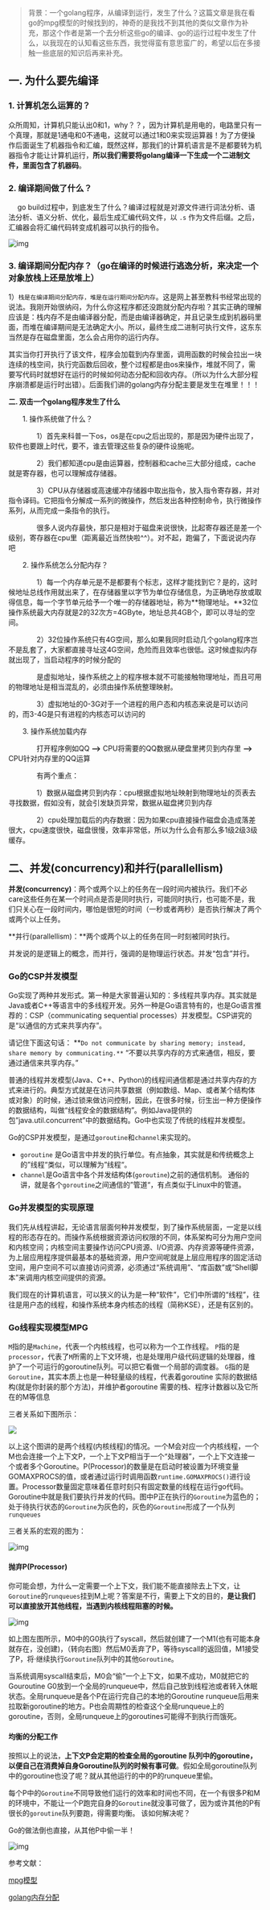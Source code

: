 > 背景：一个golang程序，从编译到运行，发生了什么？这篇文章是我在看go的mpg模型的时候找到的，神奇的是我找不到其他的类似文章作为补充，那这个作者是第一个去分析这些go的编译、go的运行过程中发生了什么，以我现在的认知看这些东西，我觉得蛮有意思蛮广的，希望以后在多接触一些底层的知识后再来补充。

## **一. 为什么要先编译**

### 1. 计算机怎么运算的？

​		众所周知，计算机只能认出0和1，why？？，因为计算机是用电的，电路里只有一个真理，那就是1通电和0不通电，这就可以通过1和0来实现运算器！为了方便操作后面诞生了机器指令和汇编，既然这样，那我们的计算机语言是不是都要转为机器指令才能让计算机运行，**所以我们需要将golang编译一下生成一个二进制文件，里面包含了机器码**。

### 2. 编译期间做了什么？

​		　go build过程中，到底发生了什么？编译过程就是对源文件进行词法分析、语法分析、语义分析、优化，最后生成汇编代码文件，以 `.s` 作为文件后缀。之后，汇编器会将汇编代码转变成机器可以执行的指令。

![img](https://img2020.cnblogs.com/blog/1006642/202003/1006642-20200324154842455-215774691.png)

### 3. 编译期间分配内存？（**go**在编译的时候进行逃逸分析，来决定一个对象放栈上还是放堆上）

1）`栈是在编译期间分配内存，堆是在运行期间分配内存`。这是网上甚至教科书经常出现的说法。我刚开始很纳闷，为什么你这程序都还没跑就分配内存啦？其实正确的理解应该是：栈内存不是由编译器分配，而是由编译器确定，并且记录生成到机器码里面，而堆在编译期间是无法确定大小。所以，最终生成二进制可执行文件，这东东当然是存在磁盘里面，怎么会占用你的运行内存。

其实当你打开执行了该文件，程序会加载到内存里面，调用函数的时候会拉出一块连续的栈空间，执行完函数后回收，整个过程都是由os来操作，堆就不同了，需要写代码时就想好在运行的时候如何动态分配和回收内存。（所以为什么大部分程序崩溃都是运行时出错）。后面我们讲的golang内存分配主要是发生在堆里！！！

**二. 双击一个golang程序发生了什么**

　　1. 操作系统做了什么？

　　　　1）首先来科普一下os，os是在cpu之后出现的，那是因为硬件出现了，软件也要跟上时代，要不，谁去管理这些复杂的硬件设施呢。

　　　　2）我们都知道cpu是由运算器，控制器和cache三大部分组成，cache就是寄存器，也可以理解成存储器。

　　　　3）CPU从存储器或高速缓冲存储器中取出指令，放入指令寄存器，并对指令译码。它把指令分解成一系列的微操作，然后发出各种控制命令，执行微操作系列，从而完成一条指令的执行。

　　　　很多人说内存最快，那只是相对于磁盘来说很快，比起寄存器还是差一个级别，寄存器在cpu里（距离最近当然快啦^^）。对不起，跑偏了，下面说说内存吧

　　2. 操作系统怎么分配内存？

　　　　1）每一个内存单元是不是都要有个标志，这样才能找到它？是的，这时候地址总线作用就出来了，在存储器里以字节为单位存储信息，为正确地存放或取得信息，每一个字节单元给予一个唯一的存储器地址，称为**物理地址。**32位操作系统最大内存就是2的32次方=4GByte，地址总共4GB个，即可以寻址的空间。

　　　　2）32位操作系统只有4G空间，那么如果我同时启动几个golang程序岂不是乱套了，大家都直接寻址这4G空间，危险而且效率也很低。这时候虚拟内存就出现了，当启动程序的时候分配的

　　　　是虚拟地址，操作系统之上的程序根本就不可能接触物理地址，而且可用的物理地址是相当混乱的，必须由操作系统整理映射。

　　　　3）虚拟地址的0-3G对于一个进程的用户态和内核态来说是可以访问的，而3-4G是只有进程的内核态可以访问的

　　3. 操作系统加载内存

　　　　打开程序例如QQ **-->** CPU将需要的QQ数据从硬盘里拷贝到内存里 **-->** CPU针对内存里的QQ运算

　　　　有两个重点：

　　　　1）数据从磁盘拷贝到内存：cpu根据虚拟地址映射到物理地址的页表去寻找数据，假如没有，就会引发缺页异常，数据从磁盘拷贝到内存

　　　　2）cpu处理加载后的内存数据：因为如果cpu直接操作磁盘会造成落差很大，cpu速度很快，磁盘很慢，效率非常低，所以为什么会有那么多1级2级3级缓存。



## 二、并发(concurrency)和并行(parallellism)

**并发(concurrency)**：两个或两个以上的任务在一段时间内被执行。我们不必care这些任务在某一个时间点是否是同时执行，可能同时执行，也可能不是，我们只关心在一段时间内，哪怕是很短的时间（一秒或者两秒）是否执行解决了两个或两个以上任务。

**并行(parallellism)：**两个或两个以上的任务在同一时刻被同时执行。

并发说的是逻辑上的概念，而并行，强调的是物理运行状态。并发“包含”并行。

### Go的CSP并发模型

Go实现了两种并发形式。第一种是大家普遍认知的：多线程共享内存。其实就是Java或者C++等语言中的多线程开发。另外一种是Go语言特有的，也是Go语言推荐的：CSP（communicating sequential processes）并发模型。CSP讲究的是“以通信的方式来共享内存”。

请记住下面这句话：
**`Do not communicate by sharing memory; instead, share memory by communicating.**`
“不要以共享内存的方式来通信，相反，要通过通信来共享内存。”

普通的线程并发模型(Java、C++、Python)的线程间通信都是通过共享内存的方式来进行的。典型方式就是在访问共享数据（例如数组、Map、或者某个结构体或对象）的时候，通过锁来做访问控制，因此，在很多时候，衍生出一种方便操作的数据结构，叫做“线程安全的数据结构”。例如Java提供的包”java.util.concurrent”中的数据结构。Go中也实现了传统的线程并发模型。

Go的CSP并发模型，是通过`goroutine`和`channel`来实现的。

- `goroutine` 是Go语言中并发的执行单位。有点抽象，其实就是和传统概念上的”线程“类似，可以理解为”线程“。
- `channel`是Go语言中各个并发结构体(`goroutine`)之前的通信机制。 通俗的讲，就是各个`goroutine`之间通信的”管道“，有点类似于Linux中的管道。

### Go并发模型的实现原理

我们先从线程讲起，无论语言层面何种并发模型，到了操作系统层面，一定是以线程的形态存在的。而操作系统根据资源访问权限的不同，体系架构可分为用户空间和内核空间；内核空间主要操作访问CPU资源、I/O资源、内存资源等硬件资源，为上层应用程序提供最基本的基础资源，用户空间呢就是上层应用程序的固定活动空间，用户空间不可以直接访问资源，必须通过“系统调用”、“库函数”或“Shell脚本”来调用内核空间提供的资源。

我们现在的计算机语言，可以狭义的认为是一种“软件”，它们中所谓的“线程”，往往是用户态的线程，和操作系统本身内核态的线程（简称KSE），还是有区别的。

### Go线程实现模型MPG

`M`指的是`Machine`，代表一个内核线程，也可以称为一个工作线程。
`P`指的是`processor`，代表了`M`所需的上下文环境，也是处理用户级代码逻辑的处理器，维护了一个可运行的goroutine队列。可以把它看做一个局部的调度器。
`G`指的是`Goroutine`，其实本质上也是一种轻量级的线程，代表着goroutine 实际的数据结构(就是你封装的那个方法)，并维护者goroutine 需要的栈、程序计数器以及它所在的M等信息

三者关系如下图所示：

![](https://i6448038.github.io/img/csp/GMPrelation.png)

以上这个图讲的是两个线程(内核线程)的情况。一个M会对应一个内核线程，一个M也会连接一个上下文P，一个上下文P相当于一个“处理器”，一个上下文连接一个或者多个Goroutine。P(Processor)的数量是在启动时被设置为环境变量GOMAXPROCS的值，或者通过运行时调用函数`runtime.GOMAXPROCS()`进行设置。Processor数量固定意味着任意时刻只有固定数量的线程在运行go代码。Goroutine中就是我们要执行并发的代码。图中P正在执行的`Goroutine`为蓝色的；处于待执行状态的`Goroutine`为灰色的，灰色的`Goroutine`形成了一个队列`runqueues`

三者关系的宏观的图为：

![img](https://i6448038.github.io/img/csp/total.png)

#### 抛弃P(Processor)

你可能会想，为什么一定需要一个上下文，我们能不能直接除去上下文，让`Goroutine`的`runqueues`挂到M上呢？答案是不行，需要上下文的目的，**是让我们可以直接放开其他线程，当遇到内核线程阻塞的时候。**

![img](https://i6448038.github.io/img/csp/giveupP.png)

如上图左图所示，M0中的G0执行了syscall，然后就创建了一个M1(也有可能本身就存在，没创建)，（转向右图）然后M0丢弃了P，等待syscall的返回值，M1接受了P，将·继续执行`Goroutine`队列中的其他`Goroutine`。

当系统调用syscall结束后，M0会“偷”一个上下文，如果不成功，M0就把它的Gouroutine G0放到一个全局的runqueue中，然后自己放到线程池或者转入休眠状态。全局runqueue是各个P在运行完自己的本地的Goroutine runqueue后用来拉取新goroutine的地方。P也会周期性的检查这个全局runqueue上的goroutine，否则，全局runqueue上的goroutines可能得不到执行而饿死。

#### 均衡的分配工作

按照以上的说法，**上下文P会定期的检查全局的goroutine 队列中的goroutine，以便自己在消费掉自身Goroutine队列的时候有事可做**。假如全局goroutine队列中的goroutine也没了呢？就从其他运行的中的P的runqueue里偷。

每个P中的`Goroutine`不同导致他们运行的效率和时间也不同，在一个有很多P和M的环境中，不能让一个P跑完自身的`Goroutine`就没事可做了，因为或许其他的P有很长的`goroutine`队列要跑，得需要均衡。
该如何解决呢？

Go的做法倒也直接，从其他P中偷一半！

![img](https://i6448038.github.io/img/csp/stealwork.png)









参考文献：

[mpg模型](https://studygolang.com/articles/11825)

[golang内存分配](https://www.cnblogs.com/huangliang-hb/p/12559565.html)